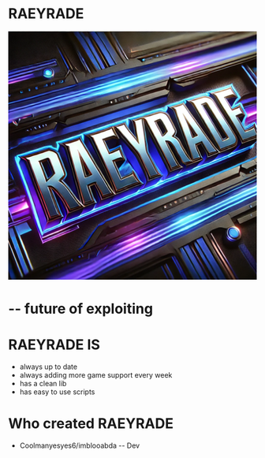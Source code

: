 # RAEYRADE

![RAEYRADE](https://raw.githubusercontent.com/CoolManYesYes/Website/refs/heads/main/RAEYRADE.webp)

# -- future of exploiting
# RAEYRADE IS

- always up to date
- always adding more game support every week
- has a clean lib
- has easy to use scripts
 
# Who created RAEYRADE
- Coolmanyesyes6/imblooabda -- Dev
